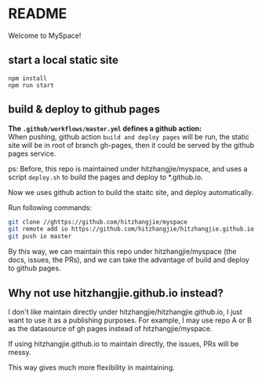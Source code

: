 # README

Welcome to MySpace!

## start a local static site

```
npm install
npm run start
```

## build & deploy to github pages

**The `.github/workflows/master.yml` defines a github action:**  
When pushing, github action `build and deploy pages` will be run, the static
site will be in root of branch gh-pages, then it could be served by the github
pages service.

ps: Before, this repo is maintained under hitzhangjie/myspace, and uses a
    script `deploy.sh` to build the pages and deploy to *.github.io.
    
Now we uses github action to build the staitc site, and deploy automatically.

Run following commands:
```bash
git clone //ghttps://github.com/hitzhangjie/myspace
git remote add io https://github.com/hitzhangjie/hitzhangjie.github.io
git push io master
```

By this way, we can maintain this repo under hitzhangjie/myspace (the docs,
issues, the PRs), and we can take the advantage of build and deploy to github
pages.
    
## Why not use hitzhangjie.github.io instead?

I don't like maintain directly under hitzhangjie/hitzhangjie.github.io, I just
want to use it as a publishing purposes. For example, I may use repo A or B as
the datasource of gh pages instead of hitzhangjie/myspace.

If using hitzhangjie.github.io to maintain directly, the issues, PRs will be messy.

This way gives much more flexibility in maintaining.
